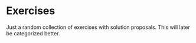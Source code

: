 # Exercises
Just a random collection of exercises with solution proposals.
This will later be categorized better.
